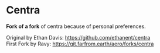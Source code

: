 # Centra

**Fork of a fork** of centra because of personal preferences.

Original by Ethan Davis: https://github.com/ethanent/centra <br>
First Fork by Ravy: https://git.farfrom.earth/aero/forks/centra
